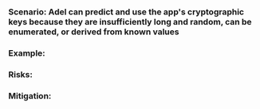 ### Scenario: Adel can predict and use the app's cryptographic keys because they are insufficiently long and random, can be enumerated, or derived from known values

### Example:

### Risks: 

### Mitigation: